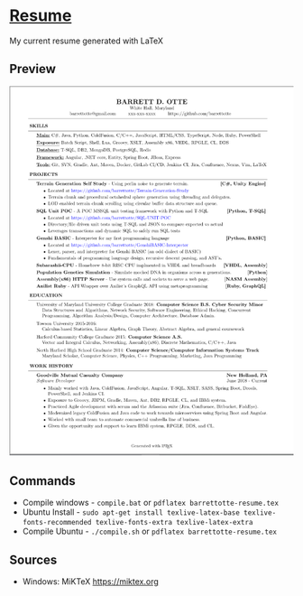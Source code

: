 # [Resume](https://github.com/barrettotte/Resume/blob/master/barrettotte-resume.pdf)

My current resume generated with LaTeX


## Preview

![preview](https://github.com/barrettotte/Resume/blob/master/preview.PNG)


## Commands
* Compile windows - ```compile.bat``` or ```pdflatex barrettotte-resume.tex```
* Ubuntu Install - ```sudo apt-get install texlive-latex-base texlive-fonts-recommended texlive-fonts-extra texlive-latex-extra```
* Compile Ubuntu - ```./compile.sh``` or ```pdflatex barrettotte-resume.tex```


## Sources
* Windows: MiKTeX https://miktex.org
